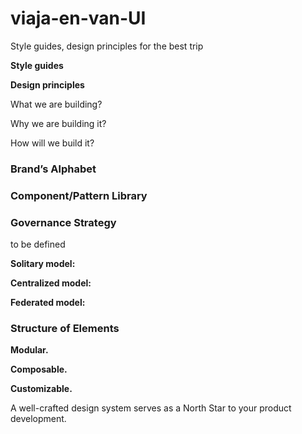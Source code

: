 # viaja-en-van-UI

Style guides, design principles for the best trip



**Style guides**



**Design principles**


What we are building?

Why we are building it?

How will we build it?


### Brand’s Alphabet


### Component/Pattern Library


### Governance Strategy

to be defined

**Solitary model:**

**Centralized model:**

**Federated model:**



### Structure of Elements

**Modular.**

**Composable.**

**Customizable.**

A well-crafted design system serves as a North Star to your product development.
